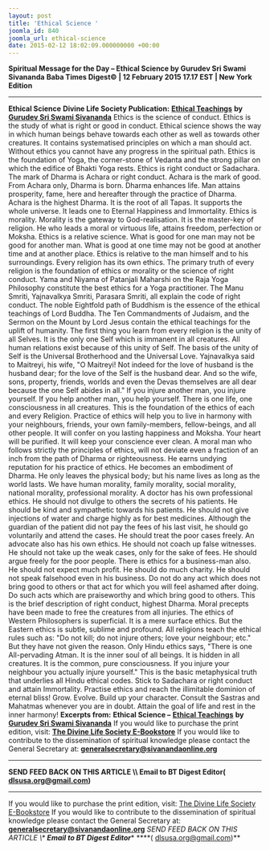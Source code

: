 ```yaml
---
layout: post
title: 'Ethical Science '
joomla_id: 840
joomla_url: ethical-science
date: 2015-02-12 18:02:09.000000000 +00:00
---
```

**Spiritual Message for the Day – Ethical Science by Gurudev Sri Swami Sivananda**
**Baba Times Digest© | 12 February 2015 17.17 EST | New York Edition**
* * *  
**Ethical Science**
**Divine Life Society Publication:** [**Ethical Teachings**](http://www.dlshq.org/books/es48.htm#science) **by** [**Gurudev Sri Swami Sivananda**](http://www.dlshq.org/saints/siva.htm)
Ethics is the science of conduct. Ethics is the study of what is right or good in conduct. Ethical science shows the way in which human beings behave towards each other as well as towards other creatures. It contains systematised principles on which a man should act. Without ethics you cannot have any progress in the spiritual path. Ethics is the foundation of Yoga, the corner-stone of Vedanta and the strong pillar on which the edifice of Bhakti Yoga rests.
Ethics is right conduct or Sadachara. The mark of Dharma is Achara or right conduct. Achara is the mark of good. From Achara only, Dharma is born. Dharma enhances life. Man attains prosperity, fame, here and hereafter through the practice of Dharma. Achara is the highest Dharma. It is the root of all Tapas. It supports the whole universe. It leads one to Eternal Happiness and Immortality.
Ethics is morality. Morality is the gateway to God-realisation. It is the master-key of religion. He who leads a moral or virtuous life, attains freedom, perfection or Moksha.
Ethics is a relative science. What is good for one man may not be good for another man. What is good at one time may not be good at another time and at another place. Ethics is relative to the man himself and to his surroundings.
Every religion has its own ethics. The primary truth of every religion is the foundation of ethics or morality or the science of right conduct. Yama and Niyama of Patanjali Maharshi on the Raja Yoga Philosophy constitute the best ethics for a Yoga practitioner. The Manu Smriti, Yajnavalkya Smriti, Parasara Smriti, all explain the code of right conduct. The noble Eightfold path of Buddhism is the essence of the ethical teachings of Lord Buddha. The Ten Commandments of Judaism, and the Sermon on the Mount by Lord Jesus contain the ethical teachings for the uplift of humanity.
The first thing you learn from every religion is the unity of all Selves. It is the only one Self which is immanent in all creatures. All human relations exist because of this unity of Self. The basis of the unity of Self is the Universal Brotherhood and the Universal Love. Yajnavalkya said to Maitreyi, his wife, "O Maitreyi! Not indeed for the love of husband is the husband dear; for the love of the Self is the husband dear. And so the wife, sons, property, friends, worlds and even the Devas themselves are all dear because the one Self abides in all." If you injure another man, you injure yourself. If you help another man, you help yourself. There is one life, one consciousness in all creatures. This is the foundation of the ethics of each and every Religion.
Practice of ethics will help you to live in harmony with your neighbours, friends, your own family-members, fellow-beings, and all other people. It will confer on you lasting happiness and Moksha. Your heart will be purified. It will keep your conscience ever clean. A moral man who follows strictly the principles of ethics, will not deviate even a fraction of an inch from the path of Dharma or righteousness. He earns undying reputation for his practice of ethics. He becomes an embodiment of Dharma. He only leaves the physical body; but his name lives as long as the world lasts.
We have human morality, family morality, social morality, national morality, professional morality. A doctor has his own professional ethics. He should not divulge to others the secrets of his patients. He should be kind and sympathetic towards his patients. He should not give injections of water and charge highly as for best medicines. Although the guardian of the patient did not pay the fees of his last visit, he should go voluntarily and attend the cases. He should treat the poor cases freely. An advocate also has his own ethics. He should not coach up false witnesses. He should not take up the weak cases, only for the sake of fees. He should argue freely for the poor people. There is ethics for a business-man also. He should not expect much profit. He should do much charity. He should not speak falsehood even in his business.
Do not do any act which does not bring good to others or that act for which you will feel ashamed after doing. Do such acts which are praiseworthy and which bring good to others. This is the brief description of right conduct, highest Dharma. Moral precepts have been made to free the creatures from all injuries.
The ethics of Western Philosophers is superficial. It is a mere surface ethics. But the Eastern ethics is subtle, sublime and profound. All religions teach the ethical rules such as: "Do not kill; do not injure others; love your neighbour; etc." But they have not given the reason. Only Hindu ethics says, "There is one All-pervading Atman. It is the inner soul of all beings. It is hidden in all creatures. It is the common, pure consciousness. If you injure your neighbour you actually injure yourself." This is the basic metaphysical truth that underlies all Hindu ethical codes.
Stick to Sadachara or right conduct and attain Immortality. Practise ethics and reach the illimitable dominion of eternal bliss! Grow. Evolve. Build up your character. Consult the Sastras and Mahatmas whenever you are in doubt. Attain the goal of life and rest in the inner harmony!
**Excerpts from:**  **Ethical Science –** [**Ethical Teachings**](http://www.dlshq.org/books/es48.htm#science) **by** [**Gurudev Sri Swami Sivananda**](http://www.dlshq.org/saints/siva.htm)
If you would like to purchase the print edition, visit: **[The Divine Life Society E-Bookstore](http://www.dlshq.org/download/download.htm)**
If you would like to contribute to the dissemination of spiritual knowledge please contact the General Secretary at: [](mailto:%20%3Cscript%20type=%27text/javascript%27%3E%20%3C%21--%20var%20prefix%20=%20%27ma%27%20+%20%27il%27%20+%20%27to%27;%20var%20path%20=%20%27hr%27%20+%20%27ef%27%20+%20%27=%27;%20var%20addy57016%20=%20%27generalsecretary%27%20+%20%27@%27;%20addy57016%20=%20addy57016%20+%20%27sivanandaonline%27%20+%20%27.%27%20+%20%27org%27;%20document.write%28%27%3Ca%20%27%20+%20path%20+%20%27%5C%27%27%20+%20prefix%20+%20%27:%27%20+%20addy57016%20+%20%27%5C%27%3E%27%29;%20document.write%28addy57016%29;%20document.write%28%27%3C%5C/a%3E%27%29;%20//--%3E%5Cn%20%3C/script%3E%3Cscript%20type=%27text/javascript%27%3E%20%3C%21--%20document.write%28%27%3Cspan%20style=%5C%27display:%20none;%5C%27%3E%27%29;%20//--%3E%20%3C/script%3EThis%20email%20address%20is%20being%20protected%20from%20spambots.%20You%20need%20JavaScript%20enabled%20to%20view%20it.%20%3Cscript%20type=%27text/javascript%27%3E%20%3C%21--%20document.write%28%27%3C/%27%29;%20document.write%28%27span%3E%27%29;%20//--%3E%20%3C/script%3E?subject=Contribution%20to%20Dissemination%20of%20Spiritual%20Knowledge) **generalsecretary@sivanandaonline.org**
****
**SEND FEED BACK ON THIS ARTICLE \\\ Email to BT Digest Editor[](mailto:%20%3Cscript%20type=%27text/javascript%27%3E%20%3C%21--%20var%20prefix%20=%20%27ma%27%20+%20%27il%27%20+%20%27to%27;%20var%20path%20=%20%27hr%27%20+%20%27ef%27%20+%20%27=%27;%20var%20addy72654%20=%20%27dlsusa.org%27%20+%20%27@%27;%20addy72654%20=%20addy72654%20+%20%27gmail%27%20+%20%27.%27%20+%20%27com%27;%20document.write%28%27%3Ca%20%27%20+%20path%20+%20%27%5C%27%27%20+%20prefix%20+%20%27:%27%20+%20addy72654%20+%20%27%5C%27%3E%27%29;%20document.write%28addy72654%29;%20document.write%28%27%3C%5C/a%3E%27%29;%20//--%3E%5Cn%20%3C/script%3E%3Cscript%20type=%27text/javascript%27%3E%20%3C%21--%20document.write%28%27%3Cspan%20style=%5C%27display:%20none;%5C%27%3E%27%29;%20//--%3E%20%3C/script%3EThis%20email%20address%20is%20being%20protected%20from%20spambots.%20You%20need%20JavaScript%20enabled%20to%20view%20it.%20%3Cscript%20type=%27text/javascript%27%3E%20%3C%21--%20document.write%28%27%3C/%27%29;%20document.write%28%27span%3E%27%29;%20//--%3E%20%3C/script%3E?subject=DLS%20Posts)( [dlsusa.org@gmail.com](mailto:dlsusa.org@gmail.com))**
* * *
  
If you would like to purchase the print edition, visit: [The Divine Life Society E-Bookstore](http://www.dlshq.org/download/download.htm)
If you would like to contribute to the dissemination of spiritual knowledge please contact the General Secretary at: **[generalsecretary@sivanandaonline.org](mailto:generalsecretary@sivanandaonline.org)**
**SEND FEED BACK ON THIS ARTICLE \\\**  **Email to BT Digest Editor**** [](mailto:%20%3Cscript%20type=%27text/javascript%27%3E%20%3C%21--%20var%20prefix%20=%20%27ma%27%20+%20%27il%27%20+%20%27to%27;%20var%20path%20=%20%27hr%27%20+%20%27ef%27%20+%20%27=%27;%20var%20addy72654%20=%20%27dlsusa.org%27%20+%20%27@%27;%20addy72654%20=%20addy72654%20+%20%27gmail%27%20+%20%27.%27%20+%20%27com%27;%20document.write%28%27%3Ca%20%27%20+%20path%20+%20%27%5C%27%27%20+%20prefix%20+%20%27:%27%20+%20addy72654%20+%20%27%5C%27%3E%27%29;%20document.write%28addy72654%29;%20document.write%28%27%3C%5C/a%3E%27%29;%20//--%3E%5Cn%20%3C/script%3E%3Cscript%20type=%27text/javascript%27%3E%20%3C%21--%20document.write%28%27%3Cspan%20style=%5C%27display:%20none;%5C%27%3E%27%29;%20//--%3E%20%3C/script%3EThis%20email%20address%20is%20being%20protected%20from%20spambots.%20You%20need%20JavaScript%20enabled%20to%20view%20it.%20%3Cscript%20type=%27text/javascript%27%3E%20%3C%21--%20document.write%28%27%3C/%27%29;%20document.write%28%27span%3E%27%29;%20//--%3E%20%3C/script%3E?subject=DLS%20Posts)****( [dlsusa.org@gmail.com](mailto:dlsusa.org@gmail.com))**  
